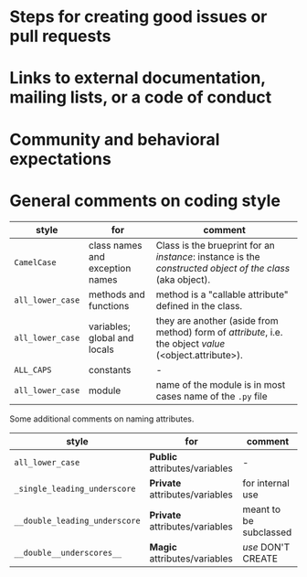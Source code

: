 # Steps for creating good issues or pull requests

# Links to external documentation, mailing lists, or a code of conduct

# Community and behavioral expectations

# General comments on coding style

|style |for |comment |
|------|----|--------|
|`CamelCase` | class names and exception names | Class is the brueprint for an *instance*: instance is the *constructed object of the class* (aka object). |
|`all_lower_case` | methods and functions | method is a "callable attribute" defined in the class. |
|`all_lower_case` | variables; global and locals | they are another (aside from method) form of *attribute*, i.e. the object *value* (<object.attribute>). |
|`ALL_CAPS`       | constants | - |
|`all_lower_case` | module | name of the module is in most cases name of the `.py` file |

Some additional comments on naming attributes.

|style |for |comment |
|------|----|--------|
|`all_lower_case` | **Public** attributes/variables | - |
|`_single_leading_underscore` | **Private** attributes/variables | for internal use |
|`__double_leading_underscore` | **Private** attributes/variables | meant to be subclassed |
|`__double__underscores__` | **Magic** attributes/variables | *use* DON'T CREATE |
